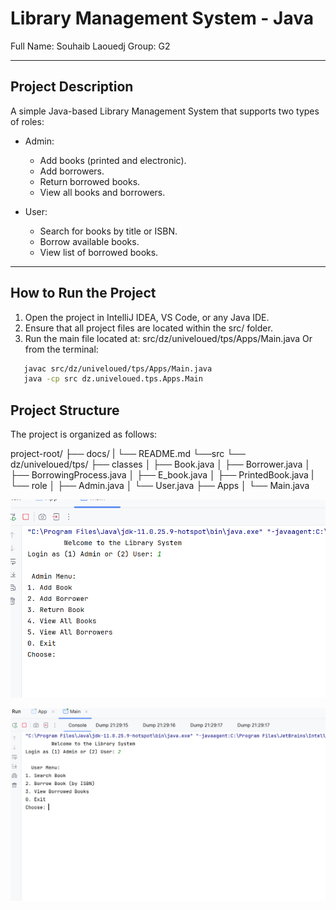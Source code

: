 # Library Management System - Java

Full Name: Souhaib Laouedj 
Group: G2  

---

## Project Description

A simple Java-based Library Management System that supports two types of roles:

- Admin:
  - Add books (printed and electronic).
  - Add borrowers.
  - Return borrowed books.
  - View all books and borrowers.

- User:
  - Search for books by title or ISBN.
  - Borrow available books.
  - View list of borrowed books.

---

##  How to Run the Project

1. Open the project in IntelliJ IDEA, VS Code, or any Java IDE.
2. Ensure that all project files are located within the src/ folder.
3. Run the main file located at:
   src/dz/univeloued/tps/Apps/Main.java
  Or from the terminal:
```bash
   javac src/dz/univeloued/tps/Apps/Main.java
   java -cp src dz.univeloued.tps.Apps.Main
```

## Project Structure

The project is organized as follows:

project-root/
    ├── docs/
    |     └── README.md
    └──src
         └── dz/univeloued/tps/
                  ├── classes
                  │     ├── Book.java
                  │     ├── Borrower.java
                  │     ├── BorrowingProcess.java
                  │     ├── E_book.java
                  │     ├── PrintedBook.java
                  |     └── role
                  │          ├── Admin.java
                  │          └── User.java
                  ├── Apps
                  │    └── Main.java



![IntelliJ Terminal](/docs/Screenshot%202025-04-19%20223918.png)


![IntelliJ Terminal](/docs/Screenshot%202025-04-19%20223646.png)                  


   
